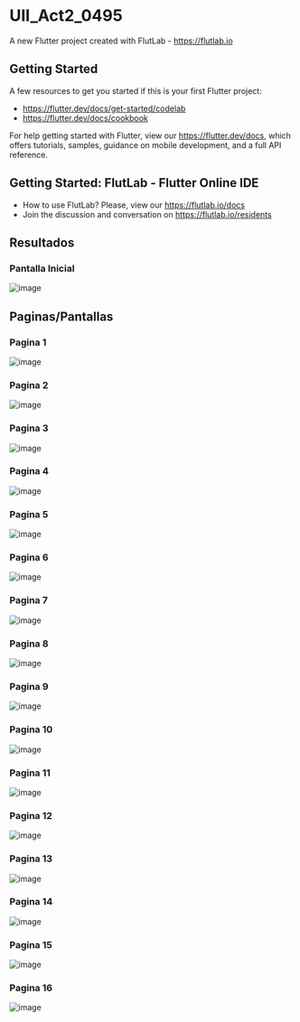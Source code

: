 # UII_Act2_0495

A new Flutter project created with FlutLab - https://flutlab.io

## Getting Started

A few resources to get you started if this is your first Flutter project:

- https://flutter.dev/docs/get-started/codelab
- https://flutter.dev/docs/cookbook

For help getting started with Flutter, view our
https://flutter.dev/docs, which offers tutorials,
samples, guidance on mobile development, and a full API reference.

## Getting Started: FlutLab - Flutter Online IDE

- How to use FlutLab? Please, view our https://flutlab.io/docs
- Join the discussion and conversation on https://flutlab.io/residents



## Resultados
### Pantalla Inicial
![image](https://github.com/JazLopezMartinez/Act2_Lopez0495/assets/143547919/edfe8597-d0bb-4288-b282-0e57054272f1)

## Paginas/Pantallas
### Pagina 1
![image](https://github.com/JazLopezMartinez/Act2_Lopez0495/assets/143547919/fcc0a310-9204-4e9c-a645-1b3fffaf5372)
### Pagina 2
![image](https://github.com/JazLopezMartinez/Act2_Lopez0495/assets/143547919/d8063df3-442b-4f2f-b6a4-c84897e5d916)
### Pagina 3
![image](https://github.com/JazLopezMartinez/Act2_Lopez0495/assets/143547919/3b5379e6-4e70-433d-bb50-52be5dd8e6da)
### Pagina 4
![image](https://github.com/JazLopezMartinez/Act2_Lopez0495/assets/143547919/e8b1eb5f-b507-4663-aaed-8af8677dd967)
### Pagina 5
![image](https://github.com/JazLopezMartinez/Act2_Lopez0495/assets/143547919/ab5a1a6b-4b27-49f7-846f-b2502b1f5695)
### Pagina 6
![image](https://github.com/JazLopezMartinez/Act2_Lopez0495/assets/143547919/3c5493b7-cb93-43fc-8f1f-a27645f1b607)
### Pagina 7
![image](https://github.com/JazLopezMartinez/Act2_Lopez0495/assets/143547919/16e0b4e1-031f-4160-90fc-81188067a053)
### Pagina 8
![image](https://github.com/JazLopezMartinez/Act2_Lopez0495/assets/143547919/3d364d63-b94d-4cff-98c6-d409c60f9229)
### Pagina 9
![image](https://github.com/JazLopezMartinez/Act2_Lopez0495/assets/143547919/f2fb87d3-86c8-4c63-8f9c-5c3777196c53)
### Pagina 10
![image](https://github.com/JazLopezMartinez/Act2_Lopez0495/assets/143547919/39e76901-d469-4c0d-a602-7541478ba934)
### Pagina 11
![image](https://github.com/JazLopezMartinez/Act2_Lopez0495/assets/143547919/01a68d79-5004-4ecf-bb11-1693f6e52cb5)
### Pagina 12
![image](https://github.com/JazLopezMartinez/Act2_Lopez0495/assets/143547919/b0d81c52-34d0-4ff8-85a6-ae74c4c5098f)
### Pagina 13
![image](https://github.com/JazLopezMartinez/Act2_Lopez0495/assets/143547919/175b96e5-291a-44b1-9d85-c33e92bf2303)
### Pagina 14
![image](https://github.com/JazLopezMartinez/Act2_Lopez0495/assets/143547919/120deeed-931c-4a84-9055-8f18e538db88)
### Pagina 15
![image](https://github.com/JazLopezMartinez/Act2_Lopez0495/assets/143547919/c064f4e7-4197-40ef-bcf0-4fc9791b3a8e)
### Pagina 16
![image](https://github.com/JazLopezMartinez/Act2_Lopez0495/assets/143547919/74d57787-44cb-4ced-a36e-cb5214e00ab9)
















